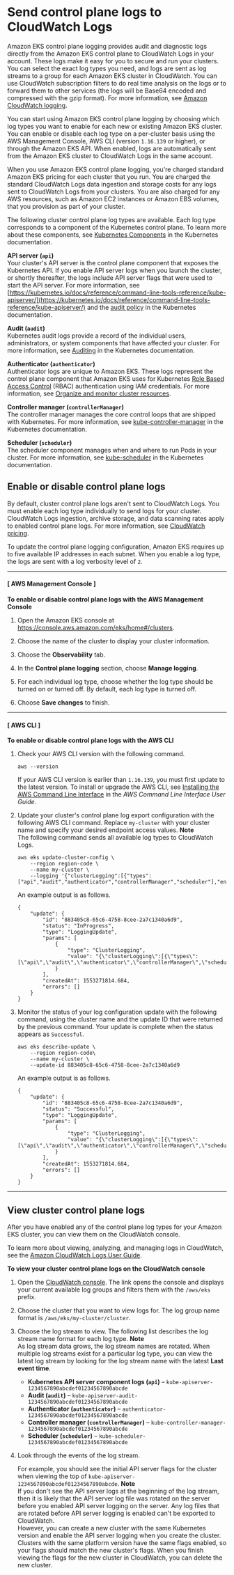 # Send control plane logs to CloudWatch Logs<a name="control-plane-logs"></a>

Amazon EKS control plane logging provides audit and diagnostic logs directly from the Amazon EKS control plane to CloudWatch Logs in your account\. These logs make it easy for you to secure and run your clusters\. You can select the exact log types you need, and logs are sent as log streams to a group for each Amazon EKS cluster in CloudWatch\. You can use CloudWatch subscription filters to do real time analysis on the logs or to forward them to other services \(the logs will be Base64 encoded and compressed with the gzip format\)\. For more information, see [Amazon CloudWatch logging](https://docs.aws.amazon.com/AmazonCloudWatch/latest/logs/WhatIsCloudWatchLogs.html)\.

You can start using Amazon EKS control plane logging by choosing which log types you want to enable for each new or existing Amazon EKS cluster\. You can enable or disable each log type on a per\-cluster basis using the AWS Management Console, AWS CLI \(version `1.16.139` or higher\), or through the Amazon EKS API\. When enabled, logs are automatically sent from the Amazon EKS cluster to CloudWatch Logs in the same account\.

When you use Amazon EKS control plane logging, you're charged standard Amazon EKS pricing for each cluster that you run\. You are charged the standard CloudWatch Logs data ingestion and storage costs for any logs sent to CloudWatch Logs from your clusters\. You are also charged for any AWS resources, such as Amazon EC2 instances or Amazon EBS volumes, that you provision as part of your cluster\.

The following cluster control plane log types are available\. Each log type corresponds to a component of the Kubernetes control plane\. To learn more about these components, see [Kubernetes Components](https://kubernetes.io/docs/concepts/overview/components/) in the Kubernetes documentation\.

****API server** \(`api`\)**  
Your cluster's API server is the control plane component that exposes the Kubernetes API\. If you enable API server logs when you launch the cluster, or shortly thereafter, the logs include API server flags that were used to start the API server\. For more information, see [https://kubernetes.io/docs/reference/command-line-tools-reference/kube-apiserver/](https://kubernetes.io/docs/reference/command-line-tools-reference/kube-apiserver/) and the [audit policy](https://github.com/kubernetes/kubernetes/blob/master/cluster/gce/gci/configure-helper.sh#L1129-L1255) in the Kubernetes documentation\.

****Audit** \(`audit`\)**  
Kubernetes audit logs provide a record of the individual users, administrators, or system components that have affected your cluster\. For more information, see [Auditing](https://kubernetes.io/docs/tasks/debug-application-cluster/audit/) in the Kubernetes documentation\.

****Authenticator** \(`authenticator`\)**  
Authenticator logs are unique to Amazon EKS\. These logs represent the control plane component that Amazon EKS uses for Kubernetes [Role Based Access Control](https://kubernetes.io/docs/reference/access-authn-authz/rbac/) \(RBAC\) authentication using IAM credentials\. For more information, see [Organize and monitor cluster resources](eks-managing.md)\.

****Controller manager** \(`controllerManager`\)**  
The controller manager manages the core control loops that are shipped with Kubernetes\. For more information, see [kube\-controller\-manager](https://kubernetes.io/docs/reference/command-line-tools-reference/kube-controller-manager/) in the Kubernetes documentation\.

****Scheduler** \(`scheduler`\)**  
The scheduler component manages when and where to run Pods in your cluster\. For more information, see [kube\-scheduler](https://kubernetes.io/docs/reference/command-line-tools-reference/kube-scheduler/) in the Kubernetes documentation\.

## Enable or disable control plane logs<a name="enabling-control-plane-log-export"></a>

By default, cluster control plane logs aren't sent to CloudWatch Logs\. You must enable each log type individually to send logs for your cluster\. CloudWatch Logs ingestion, archive storage, and data scanning rates apply to enabled control plane logs\. For more information, see [CloudWatch pricing](https://aws.amazon.com/cloudwatch/pricing/)\.

To update the control plane logging configuration, Amazon EKS requires up to five available IP addresses in each subnet\. When you enable a log type, the logs are sent with a log verbosity level of `2`\. 

------
#### [ AWS Management Console ]

**To enable or disable control plane logs with the AWS Management Console**

1. Open the Amazon EKS console at [https://console\.aws\.amazon\.com/eks/home\#/clusters](https://console.aws.amazon.com/eks/home#/clusters)\.

1. Choose the name of the cluster to display your cluster information\.

1. Choose the **Observability** tab\.

1. In the **Control plane logging** section, choose **Manage logging**\.

1. For each individual log type, choose whether the log type should be turned on or turned off\. By default, each log type is turned off\.

1. Choose **Save changes** to finish\.

------
#### [ AWS CLI ]

**To enable or disable control plane logs with the AWS CLI**

1. Check your AWS CLI version with the following command\.

   ```
   aws --version
   ```

   If your AWS CLI version is earlier than `1.16.139`, you must first update to the latest version\. To install or upgrade the AWS CLI, see [Installing the AWS Command Line Interface](https://docs.aws.amazon.com/cli/latest/userguide/installing.html) in the *AWS Command Line Interface User Guide*\.

1. Update your cluster's control plane log export configuration with the following AWS CLI command\. Replace `my-cluster` with your cluster name and specify your desired endpoint access values\.
**Note**  
The following command sends all available log types to CloudWatch Logs\.

   ```
   aws eks update-cluster-config \
       --region region-code \
       --name my-cluster \
       --logging '{"clusterLogging":[{"types":["api","audit","authenticator","controllerManager","scheduler"],"enabled":true}]}'
   ```

   An example output is as follows\.

   ```
   {
       "update": {
           "id": "883405c8-65c6-4758-8cee-2a7c1340a6d9",
           "status": "InProgress",
           "type": "LoggingUpdate",
           "params": [
               {
                   "type": "ClusterLogging",
                   "value": "{\"clusterLogging\":[{\"types\":[\"api\",\"audit\",\"authenticator\",\"controllerManager\",\"scheduler\"],\"enabled\":true}]}"
               }
           ],
           "createdAt": 1553271814.684,
           "errors": []
       }
   }
   ```

1. Monitor the status of your log configuration update with the following command, using the cluster name and the update ID that were returned by the previous command\. Your update is complete when the status appears as `Successful`\.

   ```
   aws eks describe-update \
       --region region-code\
       --name my-cluster \
       --update-id 883405c8-65c6-4758-8cee-2a7c1340a6d9
   ```

   An example output is as follows\.

   ```
   {
       "update": {
           "id": "883405c8-65c6-4758-8cee-2a7c1340a6d9",
           "status": "Successful",
           "type": "LoggingUpdate",
           "params": [
               {
                   "type": "ClusterLogging",
                   "value": "{\"clusterLogging\":[{\"types\":[\"api\",\"audit\",\"authenticator\",\"controllerManager\",\"scheduler\"],\"enabled\":true}]}"
               }
           ],
           "createdAt": 1553271814.684,
           "errors": []
       }
   }
   ```

------

## View cluster control plane logs<a name="viewing-control-plane-logs"></a>

After you have enabled any of the control plane log types for your Amazon EKS cluster, you can view them on the CloudWatch console\.

To learn more about viewing, analyzing, and managing logs in CloudWatch, see the [Amazon CloudWatch Logs User Guide](https://docs.aws.amazon.com/AmazonCloudWatch/latest/logs/)\.

**To view your cluster control plane logs on the CloudWatch console**

1. Open the [CloudWatch console](https://console.aws.amazon.com/cloudwatch/home#logs:prefix=/aws/eks)\. The link opens the console and displays your current available log groups and filters them with the `/aws/eks` prefix\.

1. Choose the cluster that you want to view logs for\. The log group name format is `/aws/eks/my-cluster/cluster`\.

1. Choose the log stream to view\. The following list describes the log stream name format for each log type\.
**Note**  
As log stream data grows, the log stream names are rotated\. When multiple log streams exist for a particular log type, you can view the latest log stream by looking for the log stream name with the latest **Last event time**\.
   + **Kubernetes API server component logs \(`api`\)** – `kube-apiserver-1234567890abcdef01234567890abcde`
   + **Audit \(`audit`\)** – `kube-apiserver-audit-1234567890abcdef01234567890abcde`
   + **Authenticator \(`authenticator`\)** – `authenticator-1234567890abcdef01234567890abcde`
   + **Controller manager \(`controllerManager`\)** – `kube-controller-manager-1234567890abcdef01234567890abcde`
   + **Scheduler \(`scheduler`\)** – `kube-scheduler-1234567890abcdef01234567890abcde`

1. Look through the events of the log stream\.

   For example, you should see the initial API server flags for the cluster when viewing the top of `kube-apiserver-1234567890abcdef01234567890abcde`\.
**Note**  
If you don't see the API server logs at the beginning of the log stream, then it is likely that the API server log file was rotated on the server before you enabled API server logging on the server\. Any log files that are rotated before API server logging is enabled can't be exported to CloudWatch\.   
However, you can create a new cluster with the same Kubernetes version and enable the API server logging when you create the cluster\. Clusters with the same platform version have the same flags enabled, so your flags should match the new cluster's flags\. When you finish viewing the flags for the new cluster in CloudWatch, you can delete the new cluster\.